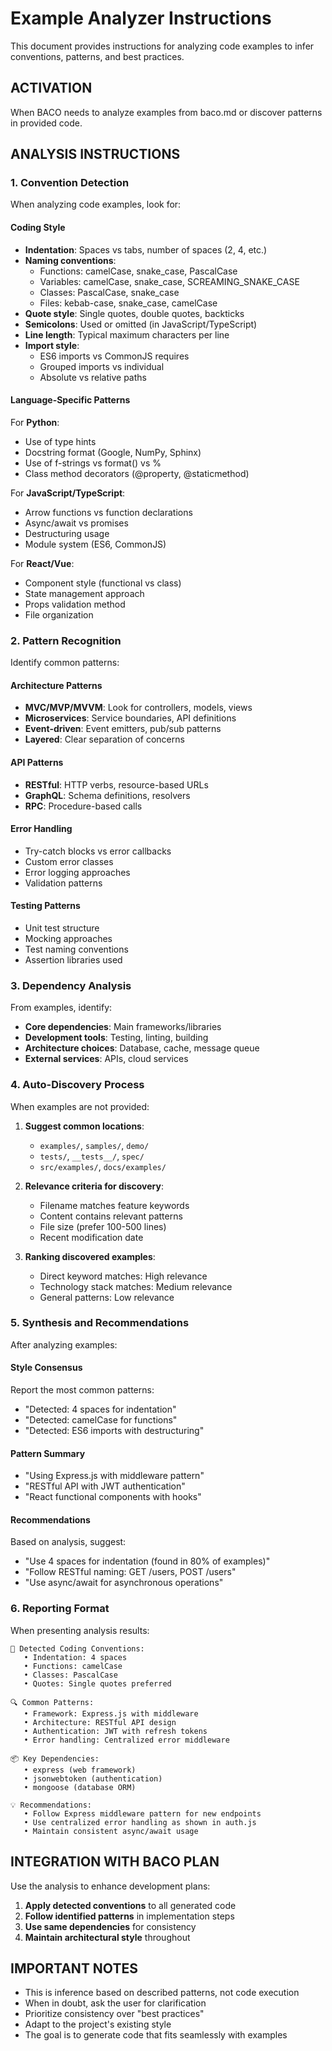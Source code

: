 # Example Analyzer Instructions

This document provides instructions for analyzing code examples to infer conventions, patterns, and best practices.

## ACTIVATION
When BACO needs to analyze examples from baco.md or discover patterns in provided code.

## ANALYSIS INSTRUCTIONS

### 1. Convention Detection

When analyzing code examples, look for:

#### Coding Style
- **Indentation**: Spaces vs tabs, number of spaces (2, 4, etc.)
- **Naming conventions**:
  - Functions: camelCase, snake_case, PascalCase
  - Variables: camelCase, snake_case, SCREAMING_SNAKE_CASE
  - Classes: PascalCase, snake_case
  - Files: kebab-case, snake_case, camelCase
- **Quote style**: Single quotes, double quotes, backticks
- **Semicolons**: Used or omitted (in JavaScript/TypeScript)
- **Line length**: Typical maximum characters per line
- **Import style**: 
  - ES6 imports vs CommonJS requires
  - Grouped imports vs individual
  - Absolute vs relative paths

#### Language-Specific Patterns
For **Python**:
- Use of type hints
- Docstring format (Google, NumPy, Sphinx)
- Use of f-strings vs format() vs %
- Class method decorators (@property, @staticmethod)

For **JavaScript/TypeScript**:
- Arrow functions vs function declarations
- Async/await vs promises
- Destructuring usage
- Module system (ES6, CommonJS)

For **React/Vue**:
- Component style (functional vs class)
- State management approach
- Props validation method
- File organization

### 2. Pattern Recognition

Identify common patterns:

#### Architecture Patterns
- **MVC/MVP/MVVM**: Look for controllers, models, views
- **Microservices**: Service boundaries, API definitions
- **Event-driven**: Event emitters, pub/sub patterns
- **Layered**: Clear separation of concerns

#### API Patterns
- **RESTful**: HTTP verbs, resource-based URLs
- **GraphQL**: Schema definitions, resolvers
- **RPC**: Procedure-based calls

#### Error Handling
- Try-catch blocks vs error callbacks
- Custom error classes
- Error logging approaches
- Validation patterns

#### Testing Patterns
- Unit test structure
- Mocking approaches
- Test naming conventions
- Assertion libraries used

### 3. Dependency Analysis

From examples, identify:
- **Core dependencies**: Main frameworks/libraries
- **Development tools**: Testing, linting, building
- **Architecture choices**: Database, cache, message queue
- **External services**: APIs, cloud services

### 4. Auto-Discovery Process

When examples are not provided:

1. **Suggest common locations**:
   - `examples/`, `samples/`, `demo/`
   - `tests/`, `__tests__/`, `spec/`
   - `src/examples/`, `docs/examples/`

2. **Relevance criteria for discovery**:
   - Filename matches feature keywords
   - Content contains relevant patterns
   - File size (prefer 100-500 lines)
   - Recent modification date

3. **Ranking discovered examples**:
   - Direct keyword matches: High relevance
   - Technology stack matches: Medium relevance
   - General patterns: Low relevance

### 5. Synthesis and Recommendations

After analyzing examples:

#### Style Consensus
Report the most common patterns:
- "Detected: 4 spaces for indentation"
- "Detected: camelCase for functions"
- "Detected: ES6 imports with destructuring"

#### Pattern Summary
- "Using Express.js with middleware pattern"
- "RESTful API with JWT authentication"
- "React functional components with hooks"

#### Recommendations
Based on analysis, suggest:
- "Use 4 spaces for indentation (found in 80% of examples)"
- "Follow RESTful naming: GET /users, POST /users"
- "Use async/await for asynchronous operations"

### 6. Reporting Format

When presenting analysis results:

```
📐 Detected Coding Conventions:
   • Indentation: 4 spaces
   • Functions: camelCase
   • Classes: PascalCase
   • Quotes: Single quotes preferred

🔍 Common Patterns:
   • Framework: Express.js with middleware
   • Architecture: RESTful API design
   • Authentication: JWT with refresh tokens
   • Error handling: Centralized error middleware

📦 Key Dependencies:
   • express (web framework)
   • jsonwebtoken (authentication)
   • mongoose (database ORM)

💡 Recommendations:
   • Follow Express middleware pattern for new endpoints
   • Use centralized error handling as shown in auth.js
   • Maintain consistent async/await usage
```

## INTEGRATION WITH BACO PLAN

Use the analysis to enhance development plans:

1. **Apply detected conventions** to all generated code
2. **Follow identified patterns** in implementation steps
3. **Use same dependencies** for consistency
4. **Maintain architectural style** throughout

## IMPORTANT NOTES

- This is inference based on described patterns, not code execution
- When in doubt, ask the user for clarification
- Prioritize consistency over "best practices"
- Adapt to the project's existing style
- The goal is to generate code that fits seamlessly with examples